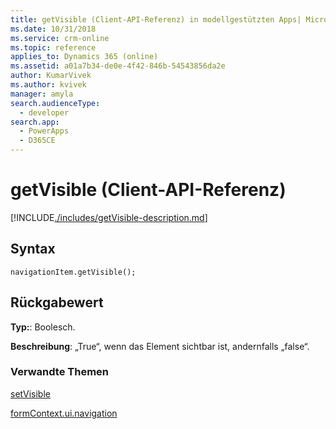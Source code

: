 ```yaml
---
title: getVisible (Client-API-Referenz) in modellgestützten Apps| MicrosoftDocs
ms.date: 10/31/2018
ms.service: crm-online
ms.topic: reference
applies_to: Dynamics 365 (online)
ms.assetid: a01a7b34-de0e-4f42-846b-54543856da2e
author: KumarVivek
ms.author: kvivek
manager: amyla
search.audienceType:
  - developer
search.app:
  - PowerApps
  - D365CE
---
```

# <a name="getvisible-client-api-reference"></a>getVisible (Client-API-Referenz)



[!INCLUDE[./includes/getVisible-description.md](./includes/getVisible-description.md)]

## <a name="syntax"></a>Syntax

`navigationItem.getVisible();`

## <a name="return-value"></a>Rückgabewert

**Typ:**: Boolesch.

**Beschreibung**: „True“, wenn das Element sichtbar ist, andernfalls „false“.

### <a name="related-topics"></a>Verwandte Themen

[setVisible](setVisible.md)

[formContext.ui.navigation](../formContext-ui-navigation.md)



